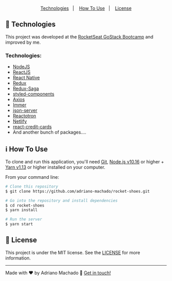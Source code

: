 <!-- ![Demo mobile](https://github.com/adriano-machado/demo-assets/blob/master/rocketShoesDemo.gif)-->
<br>
 <p align="center"> <a  href="#rocket-technologies">Technologies</a>&nbsp;&nbsp;&nbsp;|&nbsp;&nbsp;&nbsp;
   <a  href="#information_source-how-to-use">How To Use</a>&nbsp;&nbsp;&nbsp;|&nbsp;&nbsp;&nbsp;
  <a  href="#memo-license">License</a> </p>


## :rocket: Technologies

This project was developed at the [RocketSeat GoStack Bootcamp](https://rocketseat.com.br/bootcamp) and improved by me.
 ### Technologies: ###

- [NodeJS](https://nodejs.org)
- [ReactJS](https://reactjs.org/)
- [React Native](https://facebook.github.io/react-native/)
- [Redux](https://redux.js.org/)
- [Redux-Saga](https://redux-saga.js.org/)
- [styled-components](https://www.styled-components.com/)
- [Axios](https://github.com/axios/axios)
- [Immer](https://github.com/immerjs/immer)
- [json-server](https://github.com/typicode/json-server)
- [Reactotron](https://infinite.red/reactotron)
- [Netlify](https://www.netlify.com/)
- [react-credit-cards](https://github.com/amarofashion/react-credit-cards)
- And another bunch of packages....

## :information_source: How To Use 
To clone and run this application, you'll need [Git](https://git-scm.com), [Node.js v10.16][nodejs] or higher + [Yarn v1.13][yarn] or higher installed on your computer.

From your command line:

```bash
# Clone this repository
$ git clone https://github.com/adriano-machado/rocket-shoes.git

# Go into the repository and install dependencies
$ cd rocket-shoes
$ yarn install

# Run the server
$ yarn start

```

## :memo: License

This project is under the MIT license. See the [LICENSE](https://github.com/adriano-machado/rocket-shoes/blob/master/LICENSE) for more information.

---

Made with ♥ by Adriano Machado :wave: [Get in touch!](https://www.linkedin.com/in/adriano-machado-303647161/)

[nodejs]: https://nodejs.org/
[yarn]: https://yarnpkg.com/
[vc]: https://code.visualstudio.com/
[vceditconfig]: https://marketplace.visualstudio.com/items?itemName=EditorConfig.EditorConfig
[vceslint]: https://marketplace.visualstudio.com/items?itemName=dbaeumer.vscode-eslint